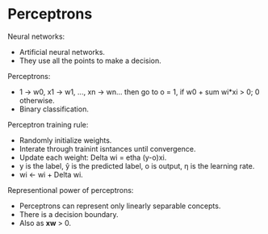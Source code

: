 # Perceptrons

Neural networks:
* Artificial neural networks.
* They use all the points to make a decision.

Perceptrons:
* 1 → w0, x1 → w1, ..., xn → wn... then go to o = 1, if w0 + sum wi*xi > 0; 0 otherwise.
* Binary classification.

Perceptron training rule:
* Randomly initialize weights.
* Interate through trainint isntances until convergence.
* Update each weight: Delta wi = etha (y-o)xi.
* y is the label, ŷ is the predicted label, o is output, η is the learning rate.
* wi <- wi + Delta wi.

Representional power of perceptrons:
* Perceptrons can represent only linearly separable concepts.
* There is a decision boundary.
* Also as **xw** > 0.
